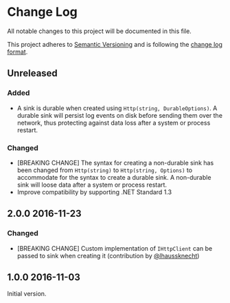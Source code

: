 # Change Log

All notable changes to this project will be documented in this file.

This project adheres to [Semantic Versioning](http://semver.org/) and is following the [change log format](http://keepachangelog.com/).

## Unreleased

### Added

- A sink is durable when created using `Http(string, DurableOptions)`. A durable sink will persist log events on disk before sending them over the network, thus protecting against data loss after a system or process restart.

### Changed

- [BREAKING CHANGE] The syntax for creating a non-durable sink has been changed from `Http(string)` to `Http(string, Options)` to accommodate for the syntax to create a durable sink. A non-durable sink will loose data after a system or process restart.
- Improve compatibility by supporting .NET Standard 1.3

## 2.0.0 2016-11-23

### Changed

- [BREAKING CHANGE] Custom implementation of `IHttpClient` can be passed to sink when creating it (contribution by [@lhaussknecht](https://github.com/lhaussknecht))

## 1.0.0 2016-11-03

Initial version.
